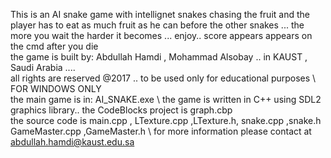 This is an AI snake game with intellignet snakes chasing the fruit and the player has to eat as much fruit as he can before the other snakes ... the more you wait the harder it becomes ... enjoy.. score appears appears on the cmd after you die \
the game is built by: Abdullah Hamdi , Mohammad Alsobay .. in KAUST , Saudi Arabia .... \
all rights are reserved @2017 .. to be used only for educational purposes \ 
FOR WINDOWS ONLY \
the main game is in: AI_SNAKE.exe \ 
the game is written in C++ using SDL2 graphics library.. the CodeBlocks project is graph.cbp \
the source code is main.cpp , LTexture.cpp ,LTexture.h, snake.cpp ,snake.h GameMaster.cpp ,GameMaster.h  \ 
for more information please contact at abdullah.hamdi@kaust.edu.sa
